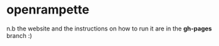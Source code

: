 # openrampette

n.b the website and the instructions on how to run it are in the **gh-pages** branch :)
